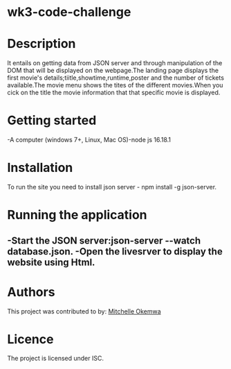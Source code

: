 # wk3-code-challenge
# Description
It entails on getting data from JSON server and through manipulation of the DOM that will be displayed on the webpage.The landing page displays the first movie's details;tiitle,showtime,runtime,poster and the number of tickets available.The movie menu shows the tites of the different movies.When you cick on the title the movie information that that specific movie is displayed.

# Getting started
-A computer (windows 7+, Linux, Mac OS)-node js 16.18.1

# Installation 
To run the site you need to install json server - npm install -g json-server.

# Running the application
-Start the JSON  server:json-server --watch database.json.
-Open the livesrver to display the website using Html.
-
# Authors
This project was contributed to by:
[Mitchelle Okemwa](https://github.com/mitchelleokemwa)

# Licence
The project is licensed under ISC.